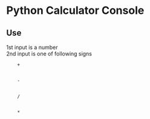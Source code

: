# Python Calculator Console

## Use
1st input is a number\
2nd input is one of following signs

        +


        -


        /


        *
